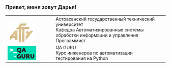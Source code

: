 ### Привет, меня зовут Дарья!



<table width="100%" border='0'>
   <tr> 
    <td width="30%" valign="bottom"><img src="/icons/astu_logo.png"></td><td valign="middle">Астраханский государственный технический университет</br>Кафедра Автоматизированные системы обработки информации и управления</br>Программист</td></tr>
    <tr> 
    <td width="30%" valign="bottom"><img src="/icons/photo_2022-05-30_21-01-03.png"></td><td valign="middle">QA GURU</br>Курс инженеров по автоматизации тестирования на Python</br></td></tr>
  </table>
  </br>


<!--
**DashaKudryavtseva/DashaKudryavtseva** is a ✨ _special_ ✨ repository because its `README.md` (this file) appears on your GitHub profile.

Here are some ideas to get you started:

- 🔭 I’m currently working on ...
- 🌱 I’m currently learning ...
- 👯 I’m looking to collaborate on ...
- 🤔 I’m looking for help with ...
- 💬 Ask me about ...
- 📫 How to reach me: ...
- 😄 Pronouns: ...
- ⚡ Fun fact: ...
-->
